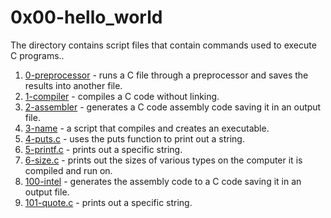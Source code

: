 # 0x00-hello_world
The directory contains script files that contain commands used to execute C programs..
1. [0-preprocessor](0-preprocessor) - runs a C file through a preprocessor and saves the results into another file.
2. [1-compiler](1-compiler) - compiles a C code without linking.
3. [2-assembler](2-assembler) - generates a C code assembly code saving it in an output file.
4. [3-name](3-name) - a script that compiles and creates an executable.
5. [4-puts.c](4-puts.c) - uses the puts function to print out a string.
6. [5-printf.c](5-printf.c) - prints out a specific string.
7. [6-size.c](6-size.c) - prints out the sizes of various types on the computer it is compiled and run on.
8. [100-intel](100-intel) - generates the assembly code to a C code saving it in an output file.
9. [101-quote.c](101-quote.c) - prints out a specific string.
